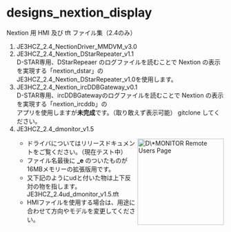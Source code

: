 # designs_nextion_display
Nextion 用 HMI 及び tft ファイル集（2.4のみ）

<ol>
  <li>JE3HCZ_2.4_NectionDriver_MMDVM_v3.0</li>
  <li>JE3HCZ_2.4_Nextion_DStarRepeater_v1.1</li>
    D-STAR専用、DStarRepeaer のログファイルを読むことで Nextion の表示を実現する「nextion_dstar」の<br>
    JE3HCZ_2.4_Nextion_DStarRepeater_v1.0を使用します。
<li>JE3HCZ_2.4_Nextion_ircDDBGateway_v0.1</li>
    D-STAR専用、ircDDBGatewayのログファイルを読むことで Nextion の表示を実現する「nextion_ircddb」の<br>
    アプリを使用しますが<b>未完成</b>です。（取り敢えず表示可能） gitclone してください。
<li>JE3HCZ_2.4_dmonitor_v1.5</li>
<ul>
<img src="https://todo.vc/download/app/dmonitor/dmon_users.jpg" alt="D\*MONITOR Remote Users Page" align="right" width="200">
  <li>ドライバについてはリリースドキュメントをご覧ください。（現在テスト中）</li>
  <li>ファイル名最後に <b>_e</b> のついたものが16MBメモリーの拡張版用です。</li>
  <li>又下記のようにudと付いた物は上下反対の物を指します。</li>
    JE3HCZ_2.4ud_dmonitor_v1.5.tft
  <li>HMIファイルを使用する場合は、用途に合わせて方向やモデルを変更してください。</li>
</ul>
</ol>
